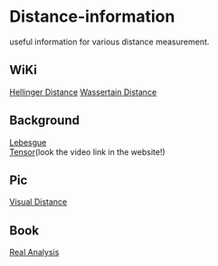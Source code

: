 # Distance-information
useful information for various distance measurement.

## WiKi
[Hellinger Distance](https://en.wikipedia.org/wiki/Hellinger_distance)
[Wassertain Distance](https://en.wikipedia.org/wiki/Wasserstein_metric)

## Background
[Lebesgue](https://blog.sciencenet.cn/blog-752541-831225.html)  
[Tensor](https://blog.csdn.net/qimo601/article/details/109959663)(look the video link in the website!)

## Pic
[Visual Distance](https://twitter.com/gabrielpeyre/status/1299656980911587328)

## Book
[Real Analysis](http://www.cmat.edu.uy/~mordecki/courses/medida2013/book.pdf)
